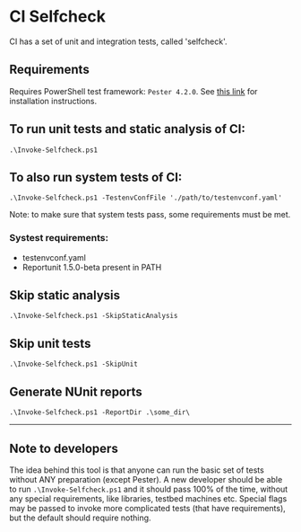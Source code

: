 # CI Selfcheck

CI has a set of unit and integration tests, called 'selfcheck'.

## Requirements

Requires PowerShell test framework: `Pester 4.2.0`. See [this link](https://github.com/pester/Pester/wiki/Installation-and-Update) for installation instructions.

## To run unit tests and static analysis of CI:

```
.\Invoke-Selfcheck.ps1
```

## To also run system tests of CI:

```
.\Invoke-Selfcheck.ps1 -TestenvConfFile './path/to/testenvconf.yaml'
```

Note: to make sure that system tests pass, some requirements must be met.

### Systest requirements:

* testenvconf.yaml
* Reportunit 1.5.0-beta present in PATH

## Skip static analysis

```
.\Invoke-Selfcheck.ps1 -SkipStaticAnalysis
```

## Skip unit tests

```
.\Invoke-Selfcheck.ps1 -SkipUnit
```

## Generate NUnit reports

```
.\Invoke-Selfcheck.ps1 -ReportDir .\some_dir\
```

------------------

## Note to developers

The idea behind this tool is that anyone can run the basic set of tests without ANY preparation 
(except Pester).
A new developer should be able to run `.\Invoke-Selfcheck.ps1` and it should pass 100% of the time,
without any special requirements, like libraries, testbed machines etc.
Special flags may be passed to invoke more complicated tests (that have requirements), but
the default should require nothing.
